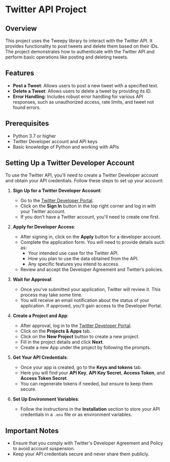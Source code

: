 # Twitter API Project

## Overview

This project uses the Tweepy library to interact with the Twitter API. It provides functionality to post tweets and delete them based on their IDs. The project demonstrates how to authenticate with the Twitter API and perform basic operations like posting and deleting tweets.

## Features

- **Post a Tweet**: Allows users to post a new tweet with a specified text.
- **Delete a Tweet**: Allows users to delete a tweet by providing its ID.
- **Error Handling**: Includes robust error handling for various API responses, such as unauthorized access, rate limits, and tweet not found errors.

## Prerequisites

- Python 3.7 or higher
- Twitter Developer account and API keys
- Basic knowledge of Python and working with APIs


## Setting Up a Twitter Developer Account

To use the Twitter API, you'll need to create a Twitter Developer account and obtain your API credentials. Follow these steps to set up your account:

1. **Sign Up for a Twitter Developer Account**:
   - Go to the [Twitter Developer Portal](https://developer.twitter.com/).
   - Click on the **Sign In** button in the top right corner and log in with your Twitter account.
   - If you don't have a Twitter account, you'll need to create one first.

2. **Apply for Developer Access**:
   - After signing in, click on the **Apply** button for a developer account.
   - Complete the application form. You will need to provide details such as:
     - Your intended use case for the Twitter API.
     - How you plan to use the data obtained from the API.
     - Any specific features you intend to access.
   - Review and accept the Developer Agreement and Twitter’s policies.

3. **Wait for Approval**:
   - Once you've submitted your application, Twitter will review it. This process may take some time.
   - You will receive an email notification about the status of your application. If approved, you'll gain access to the Developer Portal.

4. **Create a Project and App**:
   - After approval, log in to the [Twitter Developer Portal](https://developer.twitter.com/en/portal/dashboard).
   - Click on the **Projects & Apps** tab.
   - Click on the **New Project** button to create a new project.
   - Fill in the project details and click **Next**.
   - Create a new App under the project by following the prompts.

5. **Get Your API Credentials**:
   - Once your app is created, go to the **Keys and tokens** tab.
   - Here you will find your **API Key**, **API Key Secret**, **Access Token**, and **Access Token Secret**.
   - You can regenerate tokens if needed, but ensure to keep them secure.

6. **Set Up Environment Variables**:
   - Follow the instructions in the **Installation** section to store your API credentials in a `.env` file or as environment variables.

## Important Notes

- Ensure that you comply with Twitter's Developer Agreement and Policy to avoid account suspension.
- Keep your API credentials secure and never share them publicly.
